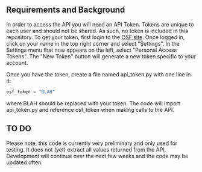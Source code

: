 Requirements and Background
-------------

In order to access the API you will need an API Token. Tokens are unique to each user and should not be shared. As such, no token is included in this repository. To get your token, first login to the <a href="https://osf.io">OSF site</a>. Once logged in, click on your name in the top right corner and select "Settings". In the Settings menu that now appears on the left, select "Personal Access Tokens". The "New Token" button will generate a new token specific to your account.

Once you have the token, create a file named api_token.py with one line in it:
```python
osf_token = "BLAH"
```
where BLAH should be replaced with your token. The code will import api_token.py and reference osf_token when making calls to the API.

TO DO
---------

Please note, this code is currently very preliminary and only used for testing. It does not (yet) extract all values returned from the API. Development will continue over the next few weeks and the code may be updated often. 
